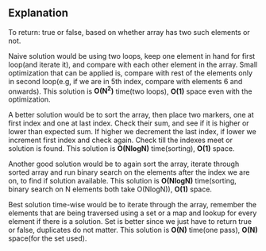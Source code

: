 ## Explanation

To return: true or false, based on whether array has two such elements or not.

Naive solution would be using two loops, keep one element in hand for first loop(and iterate it), and compare with each other element in the array. Small optimization that can be applied is, compare with rest of the elements only in second loop(e.g, if we are in 5th index, compare with elements 6 and onwards). This solution is **O(N<sup>2</sup>)** time(two loops), **O(1)** space even with the optimization.

A better solution would be to sort the array, then place two markers, one at first index and one at last index. Check their sum, and see if it is higher or lower than expected sum. If higher we decrement the last index, if lower we increment first index and check again. Check till the indexes meet or solution is found. This solution is **O(NlogN)** time(sorting), **O(1)** space.

Another good solution would be to again sort the array, iterate through sorted array and run binary search on the elements after the index we are on, to find if solution available. This solution is **O(NlogN)** time(sorting, binary search on N elements both take O(NlogN)), **O(1)** space.

Best solution time-wise would be to iterate through the array, remember the elements that are being traversed using a set or a map and lookup for every element if there is a solution. Set is better since we just have to return true or false, duplicates do not matter. This solution is **O(N)** time(one pass), **O(N)** space(for the set used).
